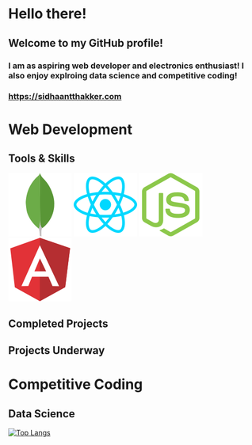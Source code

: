 # Hello there!

## Welcome to my GitHub profile!
### I am as aspiring web developer and electronics enthusiast! I also enjoy explroing data science and competitive coding!

### https://sidhaantthakker.com

# Web Development
## Tools & Skills
![](/images/mongodb-icon.svg)
![](/images/reactjs-icon.svg)
![](/images/nodejs-icon.svg)
![](/images/angular-icon.svg)

## Completed Projects


## Projects Underway

# Competitive Coding

## Data Science

[![Top Langs](https://github-readme-stats.vercel.app/api/top-langs/?username=SidhaantThakker&layout=compact)](https://github.com/anuraghazra/github-readme-stats)


